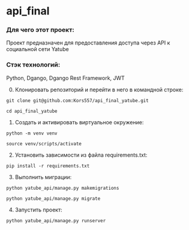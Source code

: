 # api_final
### Для чего этот проект:
Проект предназначен для предоставления доступа через API к социальной сети Yatube

### Стэк технологий:
Python, Dgango, Dgango Rest Framework, JWT

0. Клонировать репозиторий и перейти в него в командной строке:

  ```
  git clone git@github.com:Kors557/api_final_yatube.git
  ```

  ```
  cd api_final_yatube
  ```

1. Cоздать и активировать виртуальное окружение:

  ```
  python -m venv venv
  ```

  ```
  source venv/scripts/activate
  ```

2. Установить зависимости из файла requirements.txt:

  ```
  pip install -r requirements.txt
  ```

3. Выполнить миграции:

  ```
  python yatube_api/manage.py makemigrations
  ```

  ```
  python yatube_api/manage.py migrate
  ```

4. Запустить проект:

  ```
  python yatube_api/manage.py runserver
  ```